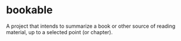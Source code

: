 # bookable
A project that intends to summarize a book or other source of reading material, up to a selected point (or chapter). 
